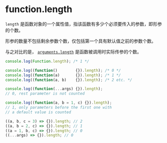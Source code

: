 # function.length

`length` 是函数对象的一个属性值，指该函数有多少个必须要传入的参数，即形参的个数。

形参的数量不包括剩余参数个数，仅包括第一个具有默认值之前的参数个数。

与之对比的是，  [`arguments.length`](https://developer.mozilla.org/zh-CN/docs/Web/JavaScript/Reference/Functions_and_function_scope/arguments/length) 是函数被调用时实际传参的个数。

```javascript
console.log(Function.length); /* 1 */

console.log((function()        {}).length); /* 0 */
console.log((function(a)       {}).length); /* 1 */
console.log((function(a, b)    {}).length); /* 2 etc. */

console.log((function(...args) {}).length); 
// 0, rest parameter is not counted

console.log((function(a, b = 1, c) {}).length);
// 1, only parameters before the first one with 
// a default value is counted

((a, b, c = 3) => {}).length; // 2
((a, b = 2, c) => {}).length; // 1
((a = 1, b, c) => {}).length; // 0
((...args) => {}).length; // 0
```

